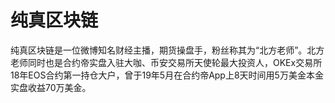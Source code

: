 # 纯真区块链

纯真区块链是一位微博知名财经主播，期货操盘手，粉丝称其为“北方老师”。北方老师同时也是合约帝实盘入驻大咖、币安交易所天使轮最大投资人，OKEx交易所18年EOS合约第一持仓大户，曾于19年5月在合约帝App上8天时间用5万美金本金实盘收益70万美金。


